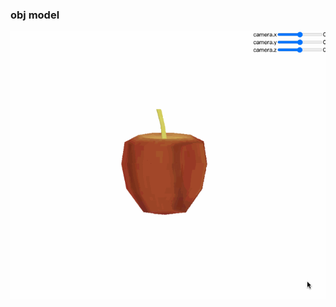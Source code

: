 ### obj model
![point](https://github.com/petch2333/3d_renderer_ts/blob/master/screenshot/obj.gif)

